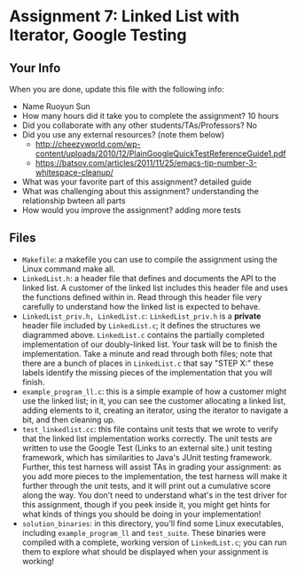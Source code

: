 # Assignment 7: Linked List with Iterator, Google Testing

## Your Info

When you are done, update this file with the following info:

* Name Ruoyun Sun
* How many hours did it take you to complete the assignment? 10 hours
* Did you collaborate with any other students/TAs/Professors? No
* Did you use any external resources? (note them below)
    - http://cheezyworld.com/wp-content/uploads/2010/12/PlainGoogleQuickTestReferenceGuide1.pdf
    - https://batsov.com/articles/2011/11/25/emacs-tip-number-3-whitespace-cleanup/
* What was your favorite part of this assignment? detailed guide
* What was challenging about this assignment? understanding the relationship bwteen all parts
* How would you improve the assignment? adding more tests

## Files

* ```Makefile```: a makefile you can use to compile the assignment using the Linux command make all.
* ```LinkedList.h```: a header file that defines and documents the API to the linked list. A customer of the linked list includes this header file and uses the functions defined within in. Read through this header file very carefully to understand how the linked list is expected to behave.
* ```LinkedList_priv.h, LinkedList.c```: ```LinkedList_priv.h``` is a **private** header file included by ```LinkedList.c```; it defines the structures we diagrammed above. ```LinkedList.c``` contains the partially completed implementation of our doubly-linked list. Your task will be to finish the implementation. Take a minute and read through both files; note that there are a bunch of places in ```LinkedList.c``` that say "STEP X:" these labels identify the missing pieces of the implementation that you will finish.
* ```example_program_ll.c```: this is a simple example of how a customer might use the linked list; in it, you can see the customer allocating a linked list, adding elements to it, creating an iterator, using the iterator to navigate a bit, and then cleaning up.
* ```test_linkedlist.cc```: this file contains unit tests that we wrote to verify that the linked list implementation works correctly. The unit tests are written to use the Google Test (Links to an external site.) unit testing framework, which has similarities to Java's JUnit testing framework. Further, this test harness will assist TAs in grading your assignment: as you add more pieces to the implementation, the test harness will make it further through the unit tests, and it will print out a cumulative score along the way. You don't need to understand what's in the test driver for this assignment, though if you peek inside it, you might get hints for what kinds of things you should be doing in your implementation!
* ```solution_binaries```: in this directory, you'll find some Linux executables, including ```example_program_ll``` and ```test_suite```. These binaries were compiled with a complete, working version of ```LinkedList.c```; you can run them to explore what should be displayed when your assignment is working!